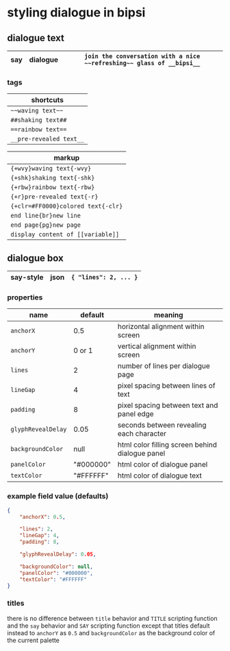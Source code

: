 # styling dialogue in bipsi



## dialogue text

| say | dialogue | `join the conversation with a nice ~~refreshing~~ glass of __bipsi__` |
|--|--|--

### tags

| shortcuts
|--
| `~~waving text~~`
| `##shaking text##`
| `==rainbow text==`
| `__pre-revealed text__`

| markup
|--
| `{+wvy}waving text{-wvy}`
| `{+shk}shaking text{-shk}`
| `{+rbw}rainbow text{-rbw}`
| `{+r}pre-revealed text{-r}`
| `{+clr=#FF0000}colored text{-clr}`
| `end line{br}new line`
| `end page{pg}new page`
| `display content of [[variable]]`

## dialogue box

| say-style | json | `{ "lines": 2, ... }` |
|--|--|--

### properties

| name | default | meaning
|--|--|--
| `anchorX` | 0.5 | horizontal alignment within screen
| `anchorY` | 0 or 1 | vertical alignment within screen
| `lines`   | 2   | number of lines per dialogue page
| `lineGap` | 4   | pixel spacing between lines of text 
| `padding` | 8   | pixel spacing between text and panel edge
| `glyphRevealDelay` | 0.05 | seconds between revealing each character
| `backgroundColor` | null | html color filling screen behind dialogue panel
| `panelColor`      | "#000000" | html color of dialogue panel
| `textColor`       | "#FFFFFF" | html color of dialogue text  

### example field value (defaults)
```json
{
    "anchorX": 0.5,

    "lines": 2,
    "lineGap": 4,
    "padding": 8,

    "glyphRevealDelay": 0.05,

    "backgroundColor": null,
    "panelColor": "#000000",
    "textColor": "#FFFFFF"
}
```

### titles

there is no difference between `title` behavior and `TITLE` scripting function and the `say` behavior and `SAY` scripting function except that titles default instead to `anchorY` as `0.5` and `backgroundColor` as the background color of the current palette
